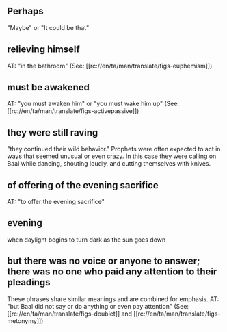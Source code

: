## Perhaps ##

"Maybe" or "It could be that"

## relieving himself ##

AT: "in the bathroom" (See: [[rc://en/ta/man/translate/figs-euphemism]])

## must be awakened ##

AT: "you must awaken him" or "you must wake him up" (See: [[rc://en/ta/man/translate/figs-activepassive]])

## they were still raving ##

"they continued their wild behavior." Prophets were often expected to act in ways that seemed unusual or even crazy. In this case they were calling on Baal while dancing, shouting loudly, and cutting themselves with knives.

## of offering of the evening sacrifice ##

AT: "to offer the evening sacrifice"

## evening ##

when daylight begins to turn dark as the sun goes down

## but there was no voice or anyone to answer; there was no one who paid any attention to their pleadings ##

These phrases share similar meanings and are combined for emphasis. AT: "but Baal did not say or do anything or even pay attention" (See: [[rc://en/ta/man/translate/figs-doublet]] and [[rc://en/ta/man/translate/figs-metonymy]])